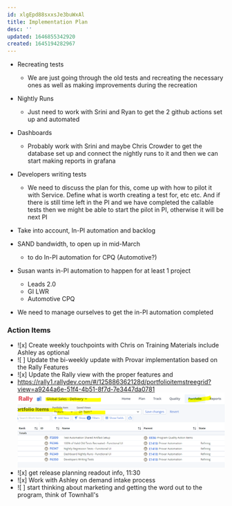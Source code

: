 ```yaml
---
id: xlgEpd88sxxsJe3buWxAl
title: Implementation Plan
desc: ''
updated: 1646855342920
created: 1645194282967
---
```


- Recreating tests 
    - We are just going through the old tests and recreating the necessary ones as well as making improvements during the recreation
- Nightly Runs
    - Just need to work with Srini and Ryan to get the 2 github actions set up and automated

- Dashboards 
    - Probably work with Srini and maybe Chris Crowder to get the database set up and connect the nightly runs to it and then we can start making reports in grafana
- Developers writing tests
    - We need to discuss the plan for this, come up with how to pilot it with Service. Define what is worth creating a test for, etc etc. And if there is still time left in the PI and we have completed the callable tests then we might be able to start the pilot in PI, otherwise it will be next PI
- Take into account, In-PI automation and backlog
- SAND bandwidth, to open up in mid-March
    - to do In-PI automation for CPQ (Automotive?)
- Susan wants in-PI automation to happen for at least 1 project
    - Leads 2.0
    - GI LWR
    - Automotive CPQ
- We need to manage ourselves to get the in-PI automation completed
### Action Items
- ![x] Create weekly touchpoints with Chris on Training Materials include Ashley as optional
- ![ ] Update the bi-weekly update with Provar implementation based on the Rally Features
- ![x] Update the Rally view with the proper features and 
- https://rally1.rallydev.com/#/125886362128d/portfolioitemstreegrid?view=a9244a6e-51f4-4b51-8f7d-7e3447da0781
![](/assets/images/2022-02-18-09-26-44.png)
- ![x] get release planning readout info, 11:30
- ![x] Work with Ashley on demand intake process
- ![ ] start thinking about marketing and getting the word out to the program, think of Townhall's

